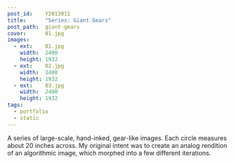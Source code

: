 ```yaml
---
post_id:    Y2013011
title:      "Series: Giant Gears"
post_path:  giant-gears
cover:      01.jpg
images:
  - ext:    01.jpg
    width:  2400
    height: 1932
  - ext:    02.jpg
    width:  2400
    height: 1932
  - ext:    03.jpg
    width:  2400
    height: 1932
tags:
  - portfolio
  - static
---
```

A series of large-scale, hand-inked, gear-like images. Each circle measures about 20 inches across. My original intent was to create an analog rendition of an algorithmic image, which morphed into a few different iterations.